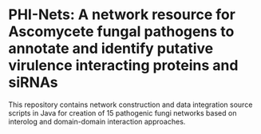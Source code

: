 # PHI-Nets: A network resource for Ascomycete fungal pathogens to annotate and identify putative virulence interacting proteins and siRNAs

This repository contains network construction and data integration source scripts in Java for creation of 15 pathogenic fungi networks based on interolog and domain-domain interaction approaches. 


